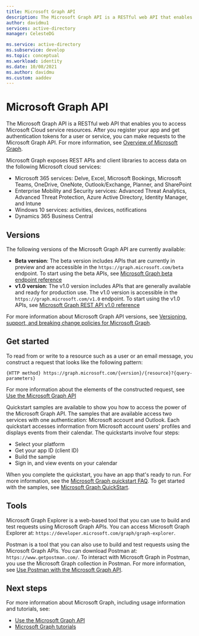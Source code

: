 ```yaml
---
title: Microsoft Graph API
description: The Microsoft Graph API is a RESTful web API that enables you to access Microsoft Cloud service resources.
author: davidmu1
services: active-directory
manager: CelesteDG

ms.service: active-directory
ms.subservice: develop
ms.topic: conceptual
ms.workload: identity
ms.date: 10/08/2021
ms.author: davidmu
ms.custom: aaddev
---
```


# Microsoft Graph API

The Microsoft Graph API is a RESTful web API that enables you to access Microsoft Cloud service resources. After you register your app and get authentication tokens for a user or service, you can make requests to the Microsoft Graph API. For more information, see [Overview of Microsoft Graph](/graph/overview).

Microsoft Graph exposes REST APIs and client libraries to access data on the following Microsoft cloud services:

- Microsoft 365 services: Delve, Excel, Microsoft Bookings, Microsoft Teams, OneDrive, OneNote, Outlook/Exchange, Planner, and SharePoint
- Enterprise Mobility and Security services: Advanced Threat Analytics, Advanced Threat Protection, Azure Active Directory, Identity Manager, and Intune
- Windows 10 services: activities, devices, notifications
- Dynamics 365 Business Central

## Versions

The following versions of the Microsoft Graph API are currently available:

- **Beta version**: The beta version includes APIs that are currently in preview and are accessible in the `https://graph.microsoft.com/beta` endpoint. To start using the beta APIs, see [Microsoft Graph beta endpoint reference](/graph/api/overview?view=graph-rest-beta&preserve-view=true)
- **v1.0 version**: The v1.0 version includes APIs that are generally available and ready for production use. The v1.0 version is accessible in the `https://graph.microsoft.com/v1.0` endpoint. To start using the v1.0 APIs, see [Microsoft Graph REST API v1.0 reference](/graph/api/overview?view=graph-rest-1.0&preserve-view=true)

For more information about Microsoft Graph API versions, see [Versioning, support, and breaking change policies for Microsoft Graph](/graph/versioning-and-support).


## Get started

To read from or write to a resource such as a user or an email message, you construct a request that looks like the following pattern:

`{HTTP method} https://graph.microsoft.com/{version}/{resource}?{query-parameters}`

For more information about the elements of the constructed request, see [Use the Microsoft Graph API](/graph/use-the-api)

Quickstart samples are available to show you how to access the power of the Microsoft Graph API. The samples that are available access two services with one authentication: Microsoft account and Outlook. Each quickstart accesses information from Microsoft account users' profiles and displays events from their calendar.
The quickstarts involve four steps:

- Select your platform
- Get your app ID (client ID)
- Build the sample
- Sign in, and view events on your calendar

When you complete the quickstart, you have an app that's ready to run. For more information, see the [Microsoft Graph quickstart FAQ](/graph/quick-start-faq). To get started with the samples, see [Microsoft Graph QuickStart](https://developer.microsoft.com/graph/quick-start).

## Tools

Microsoft Graph Explorer is a web-based tool that you can use to build and test requests using Microsoft Graph APIs. You can access Microsoft Graph Explorer at: `https://developer.microsoft.com/graph/graph-explorer`.

Postman is a tool that you can also use to build and test requests using the Microsoft Graph APIs. You can download Postman at: `https://www.getpostman.com/`. To interact with Microsoft Graph in Postman, you use the Microsoft Graph collection in Postman. For more information, see [Use Postman with the Microsoft Graph API](/graph/use-postman).

## Next steps

For more information about Microsoft Graph, including usage information and tutorials, see:

- [Use the Microsoft Graph API](/graph/use-the-api)
- [Microsoft Graph tutorials](/graph/tutorials)
